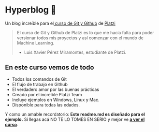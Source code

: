 # Hyperblog 💚
Un blog increíble para el[ curso de Git y Github](https://platzi.com/cursos/git-github/ " curso de Git y Github") de [Platzi](https://platzi.com/ "Platzi")
> El curso de Git y Github de Platzi es lo que me hacía falta para poder versionar todos mis proyectos y así comenzar con el mundo de Machine Learning.
> - Luis Xavier Pérez Miramontes, estudiante de Platzi.

## En este curso vemos de todo
* Todos los comandos de Git
* El flujo de trabajo en Github
* El verdadero amor por las buenas prácticas
* Creado por el increíble Platzi Team
* Incluye ejemplos en Windows, Linux y Mac.
* Disponible para todas las edades.

Y como un amable recordatorio: **Este readme.md es diseñado para el ejemplo.** Si llegas acá NO TE LO TOMES EN SERIO y mejor ve [**a ver el curso**](https://platzi.com/cursos/git-github/ "a ver el curso").